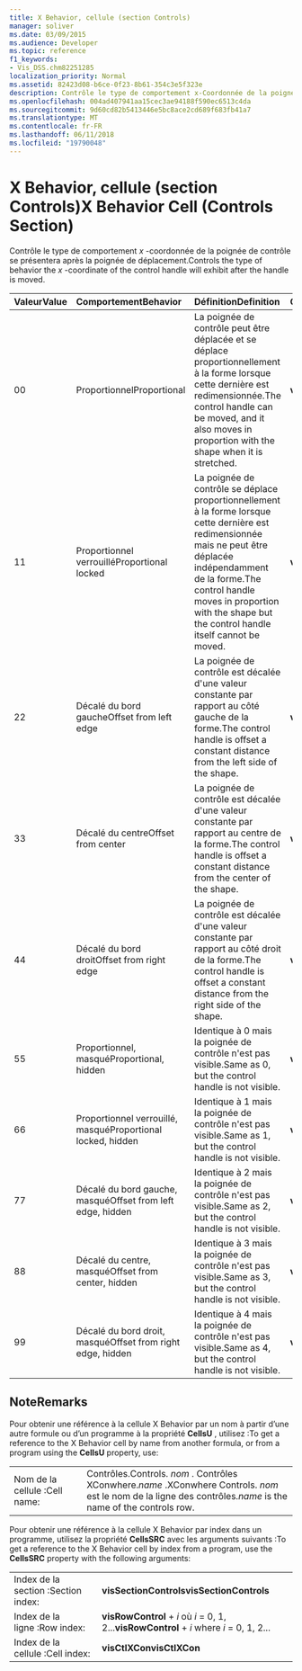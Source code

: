 ```yaml
---
title: X Behavior, cellule (section Controls)
manager: soliver
ms.date: 03/09/2015
ms.audience: Developer
ms.topic: reference
f1_keywords:
- Vis_DSS.chm82251285
localization_priority: Normal
ms.assetid: 82423d08-b6ce-0f23-8b61-354c3e5f323e
description: Contrôle le type de comportement x-Coordonnée de la poignée de contrôle se présentera après la poignée de déplacement.
ms.openlocfilehash: 004ad407941aa15cec3ae94188f590ec6513c4da
ms.sourcegitcommit: 9d60cd82b5413446e5bc8ace2cd689f683fb41a7
ms.translationtype: MT
ms.contentlocale: fr-FR
ms.lasthandoff: 06/11/2018
ms.locfileid: "19790048"
---
```

# <a name="x-behavior-cell-controls-section"></a><span data-ttu-id="a5a60-103">X Behavior, cellule (section Controls)</span><span class="sxs-lookup"><span data-stu-id="a5a60-103">X Behavior Cell (Controls Section)</span></span>

<span data-ttu-id="a5a60-104">Contrôle le type de comportement *x* -coordonnée de la poignée de contrôle se présentera après la poignée de déplacement.</span><span class="sxs-lookup"><span data-stu-id="a5a60-104">Controls the type of behavior the  *x*  -coordinate of the control handle will exhibit after the handle is moved.</span></span> 
  
|<span data-ttu-id="a5a60-105">**Valeur**</span><span class="sxs-lookup"><span data-stu-id="a5a60-105">**Value**</span></span>|<span data-ttu-id="a5a60-106">**Comportement**</span><span class="sxs-lookup"><span data-stu-id="a5a60-106">**Behavior**</span></span>|<span data-ttu-id="a5a60-107">**Définition**</span><span class="sxs-lookup"><span data-stu-id="a5a60-107">**Definition**</span></span>|<span data-ttu-id="a5a60-108">**Constante d’Automation**</span><span class="sxs-lookup"><span data-stu-id="a5a60-108">**Automation constant**</span></span>|
|:-----|:-----|:-----|:-----|
| <span data-ttu-id="a5a60-109">0</span><span class="sxs-lookup"><span data-stu-id="a5a60-109">0</span></span>  <br/> | <span data-ttu-id="a5a60-110">Proportionnel</span><span class="sxs-lookup"><span data-stu-id="a5a60-110">Proportional</span></span>  <br/> | <span data-ttu-id="a5a60-111">La poignée de contrôle peut être déplacée et se déplace proportionnellement à la forme lorsque cette dernière est redimensionnée.</span><span class="sxs-lookup"><span data-stu-id="a5a60-111">The control handle can be moved, and it also moves in proportion with the shape when it is stretched.</span></span>  <br/> |<span data-ttu-id="a5a60-112">**visCtlProportional**</span><span class="sxs-lookup"><span data-stu-id="a5a60-112">**visCtlProportional**</span></span> <br/> |
| <span data-ttu-id="a5a60-113">1</span><span class="sxs-lookup"><span data-stu-id="a5a60-113">1</span></span>  <br/> | <span data-ttu-id="a5a60-114">Proportionnel verrouillé</span><span class="sxs-lookup"><span data-stu-id="a5a60-114">Proportional locked</span></span>  <br/> | <span data-ttu-id="a5a60-115">La poignée de contrôle se déplace proportionnellement à la forme lorsque cette dernière est redimensionnée mais ne peut être déplacée indépendamment de la forme.</span><span class="sxs-lookup"><span data-stu-id="a5a60-115">The control handle moves in proportion with the shape but the control handle itself cannot be moved.</span></span>  <br/> |<span data-ttu-id="a5a60-116">**visCtlLocked**</span><span class="sxs-lookup"><span data-stu-id="a5a60-116">**visCtlLocked**</span></span> <br/> |
| <span data-ttu-id="a5a60-117">2</span><span class="sxs-lookup"><span data-stu-id="a5a60-117">2</span></span>  <br/> | <span data-ttu-id="a5a60-118">Décalé du bord gauche</span><span class="sxs-lookup"><span data-stu-id="a5a60-118">Offset from left edge</span></span>  <br/> | <span data-ttu-id="a5a60-119">La poignée de contrôle est décalée d'une valeur constante par rapport au côté gauche de la forme.</span><span class="sxs-lookup"><span data-stu-id="a5a60-119">The control handle is offset a constant distance from the left side of the shape.</span></span>  <br/> |<span data-ttu-id="a5a60-120">**visCtlOffsetMin**</span><span class="sxs-lookup"><span data-stu-id="a5a60-120">**visCtlOffsetMin**</span></span> <br/> |
| <span data-ttu-id="a5a60-121">3</span><span class="sxs-lookup"><span data-stu-id="a5a60-121">3</span></span>  <br/> | <span data-ttu-id="a5a60-122">Décalé du centre</span><span class="sxs-lookup"><span data-stu-id="a5a60-122">Offset from center</span></span>  <br/> | <span data-ttu-id="a5a60-123">La poignée de contrôle est décalée d'une valeur constante par rapport au centre de la forme.</span><span class="sxs-lookup"><span data-stu-id="a5a60-123">The control handle is offset a constant distance from the center of the shape.</span></span>  <br/> |<span data-ttu-id="a5a60-124">**visCtlOffsetMid**</span><span class="sxs-lookup"><span data-stu-id="a5a60-124">**visCtlOffsetMid**</span></span> <br/> |
| <span data-ttu-id="a5a60-125">4</span><span class="sxs-lookup"><span data-stu-id="a5a60-125">4</span></span>  <br/> | <span data-ttu-id="a5a60-126">Décalé du bord droit</span><span class="sxs-lookup"><span data-stu-id="a5a60-126">Offset from right edge</span></span>  <br/> | <span data-ttu-id="a5a60-127">La poignée de contrôle est décalée d'une valeur constante par rapport au côté droit de la forme.</span><span class="sxs-lookup"><span data-stu-id="a5a60-127">The control handle is offset a constant distance from the right side of the shape.</span></span>  <br/> |<span data-ttu-id="a5a60-128">**visCtlOffsetMax**</span><span class="sxs-lookup"><span data-stu-id="a5a60-128">**visCtlOffsetMax**</span></span> <br/> |
| <span data-ttu-id="a5a60-129">5</span><span class="sxs-lookup"><span data-stu-id="a5a60-129">5</span></span>  <br/> | <span data-ttu-id="a5a60-130">Proportionnel, masqué</span><span class="sxs-lookup"><span data-stu-id="a5a60-130">Proportional, hidden</span></span>  <br/> | <span data-ttu-id="a5a60-131">Identique à 0 mais la poignée de contrôle n'est pas visible.</span><span class="sxs-lookup"><span data-stu-id="a5a60-131">Same as 0, but the control handle is not visible.</span></span>  <br/> |<span data-ttu-id="a5a60-132">**visCtlProportionalHidden**</span><span class="sxs-lookup"><span data-stu-id="a5a60-132">**visCtlProportionalHidden**</span></span> <br/> |
| <span data-ttu-id="a5a60-133">6</span><span class="sxs-lookup"><span data-stu-id="a5a60-133">6</span></span>  <br/> | <span data-ttu-id="a5a60-134">Proportionnel verrouillé, masqué</span><span class="sxs-lookup"><span data-stu-id="a5a60-134">Proportional locked, hidden</span></span>  <br/> | <span data-ttu-id="a5a60-135">Identique à 1 mais la poignée de contrôle n'est pas visible.</span><span class="sxs-lookup"><span data-stu-id="a5a60-135">Same as 1, but the control handle is not visible.</span></span>  <br/> |<span data-ttu-id="a5a60-136">**visCtlLockedHiddenv**</span><span class="sxs-lookup"><span data-stu-id="a5a60-136">**visCtlLockedHiddenv**</span></span> <br/> |
| <span data-ttu-id="a5a60-137">7</span><span class="sxs-lookup"><span data-stu-id="a5a60-137">7</span></span>  <br/> | <span data-ttu-id="a5a60-138">Décalé du bord gauche, masqué</span><span class="sxs-lookup"><span data-stu-id="a5a60-138">Offset from left edge, hidden</span></span>  <br/> | <span data-ttu-id="a5a60-139">Identique à 2 mais la poignée de contrôle n'est pas visible.</span><span class="sxs-lookup"><span data-stu-id="a5a60-139">Same as 2, but the control handle is not visible.</span></span>  <br/> |<span data-ttu-id="a5a60-140">**visCtlOffsetMinHidden**</span><span class="sxs-lookup"><span data-stu-id="a5a60-140">**visCtlOffsetMinHidden**</span></span> <br/> |
| <span data-ttu-id="a5a60-141">8</span><span class="sxs-lookup"><span data-stu-id="a5a60-141">8</span></span>  <br/> | <span data-ttu-id="a5a60-142">Décalé du centre, masqué</span><span class="sxs-lookup"><span data-stu-id="a5a60-142">Offset from center, hidden</span></span>  <br/> | <span data-ttu-id="a5a60-143">Identique à 3 mais la poignée de contrôle n'est pas visible.</span><span class="sxs-lookup"><span data-stu-id="a5a60-143">Same as 3, but the control handle is not visible.</span></span>  <br/> |<span data-ttu-id="a5a60-144">**visCtlOffsetMidHidden**</span><span class="sxs-lookup"><span data-stu-id="a5a60-144">**visCtlOffsetMidHidden**</span></span> <br/> |
| <span data-ttu-id="a5a60-145">9</span><span class="sxs-lookup"><span data-stu-id="a5a60-145">9</span></span>  <br/> | <span data-ttu-id="a5a60-146">Décalé du bord droit, masqué</span><span class="sxs-lookup"><span data-stu-id="a5a60-146">Offset from right edge, hidden</span></span>  <br/> | <span data-ttu-id="a5a60-147">Identique à 4 mais la poignée de contrôle n'est pas visible.</span><span class="sxs-lookup"><span data-stu-id="a5a60-147">Same as 4, but the control handle is not visible.</span></span>  <br/> |<span data-ttu-id="a5a60-148">**visCtlOffsetMaxHidden**</span><span class="sxs-lookup"><span data-stu-id="a5a60-148">**visCtlOffsetMaxHidden**</span></span> <br/> |
   
## <a name="remarks"></a><span data-ttu-id="a5a60-149">Note</span><span class="sxs-lookup"><span data-stu-id="a5a60-149">Remarks</span></span>

<span data-ttu-id="a5a60-150">Pour obtenir une référence à la cellule X Behavior par un nom à partir d’une autre formule ou d’un programme à la propriété **CellsU** , utilisez :</span><span class="sxs-lookup"><span data-stu-id="a5a60-150">To get a reference to the X Behavior cell by name from another formula, or from a program using the **CellsU** property, use:</span></span> 
  
|||
|:-----|:-----|
| <span data-ttu-id="a5a60-151">Nom de la cellule :</span><span class="sxs-lookup"><span data-stu-id="a5a60-151">Cell name:</span></span>  <br/> | <span data-ttu-id="a5a60-152">Contrôles.</span><span class="sxs-lookup"><span data-stu-id="a5a60-152">Controls.</span></span>  <span data-ttu-id="a5a60-153">*nom* . Contrôles XConwhere.</span><span class="sxs-lookup"><span data-stu-id="a5a60-153">*name*  .XConwhere Controls.</span></span>  <span data-ttu-id="a5a60-154">*nom* est le nom de la ligne des contrôles.</span><span class="sxs-lookup"><span data-stu-id="a5a60-154">*name*  is the name of the controls row.</span></span>  <br/> |
   
<span data-ttu-id="a5a60-155">Pour obtenir une référence à la cellule X Behavior par index dans un programme, utilisez la propriété **CellsSRC** avec les arguments suivants :</span><span class="sxs-lookup"><span data-stu-id="a5a60-155">To get a reference to the X Behavior cell by index from a program, use the **CellsSRC** property with the following arguments:</span></span> 
  
|||
|:-----|:-----|
| <span data-ttu-id="a5a60-156">Index de la section :</span><span class="sxs-lookup"><span data-stu-id="a5a60-156">Section index:</span></span>  <br/> |<span data-ttu-id="a5a60-157">**visSectionControls**</span><span class="sxs-lookup"><span data-stu-id="a5a60-157">**visSectionControls**</span></span> <br/> |
| <span data-ttu-id="a5a60-158">Index de la ligne :</span><span class="sxs-lookup"><span data-stu-id="a5a60-158">Row index:</span></span>  <br/> |<span data-ttu-id="a5a60-159">**visRowControl** +  *i* où *i* = 0, 1, 2...</span><span class="sxs-lookup"><span data-stu-id="a5a60-159">**visRowControl** +  *i*            where  *i*  = 0, 1, 2...</span></span>  <br/> |
| <span data-ttu-id="a5a60-160">Index de la cellule :</span><span class="sxs-lookup"><span data-stu-id="a5a60-160">Cell index:</span></span>  <br/> |<span data-ttu-id="a5a60-161">**visCtlXCon**</span><span class="sxs-lookup"><span data-stu-id="a5a60-161">**visCtlXCon**</span></span> <br/> |
   

